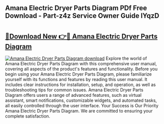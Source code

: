 ## Amana Electric Dryer Parts Diagram PDf Free Download - Part-z4z Service Owner Guide IYqzD

# <h2><a href="http://dfs1b0.blite.top/?on=Amana+Electric+Dryer+Parts+Diagram">🔗Download New 👉🔴 Amana Electric Dryer Parts Diagram</a></h2>

[![Amana Electric Dryer Parts Diagram download](https://i.imgur.com/lujVjoI.png)](http://dfs1b0.blite.top/?on=Amana+Electric+Dryer+Parts+Diagram)
Explore the world of Amana Electric Dryer Parts Diagram with this comprehensive user manual, covering all aspects of the product's features and functionality. Before you begin using your Amana Electric Dryer Parts Diagram, please familiarize yourself with its functions and features by reading this user manual. It includes clear instructions for installation, setup, and operation, as well as troubleshooting tips for common issues. Amana Electric Dryer Parts Diagram offers users a range of advanced features, such as virtual assistant, smart notifications, customizable widgets, and automated tasks, all easily controlled through the user interface. Your Success is Our Priority Amana Electric Dryer Parts Diagram. We are committed to ensuring your complete satisfaction.
